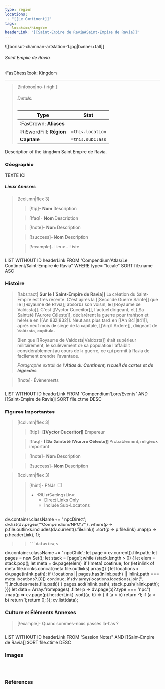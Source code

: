 ```yaml
---
type: region
locations:
 - "[[Le Continent]]"
tags:
 - location/kingdom
headerLink: "[[Saint-Empire de Ravia#Saint-Empire de Ravia]]"
---
```


![[borisut-chamnan-artstation-1.jpg|banner+tall]]
###### Saint Empire de Ravia
<span class="sub2">:FasChessRook: Kingdom</span>
___

> [!infobox|no-t right]
> ###### Details:
> | Type | Stat |
> | ---- | ---- |
> | :FasCrown: **Aliases**   |  |
> | :RiSwordFill: **Région** |  `=this.location`|
> | **Capitale** |  `=this.subClass`|

Description of the kingdom Saint Empire de Ravia.

### Géographie
TEXTE ICI

##### Lieux Annexes
> [!column|flex 3]
>
> > [!tip]- **Nom**
> > Description
>
> > [!faq]- **Nom**
> > Description
>
> > [!note]- **Nom**
> > Description
>
> > [!success]- **Nom**
> > Description
>
>> [!example]- Lieux - Liste
>>```dataview
LIST WITHOUT ID headerLink
FROM "Compendium/Atlas/Le Continent/Saint-Empire de Ravia"
WHERE type= "locale"
SORT file.name ASC

### Histoire
> [!abstract] **Sur le [[Saint-Empire de Ravia]]**
> La création du Saint-Empire est très récente. C'est après la [[Seconde Guerre Sainte]] que le [[Royaume de Ravia]] absorba son voisin, le [[Royaume de Valdosta]].
> C'est [[Vyctor Cuceritor]], l'actuel dirigeant, et [[Sa Sainteté l'Aurore Céleste]], déclarèrent la guerre pour trahison et hérésie en [[An 832|832]].
> Neuf ans plus tard, en [[An 841|841]], après neuf mois de siège de la capitale, [[Virgil Ardere]], dirigeant de Valdosta, capitula.
> 
> Bien que [[Royaume de Valdosta|Valdosta]] était supérieur militairement, le soulèvement de sa population l'affaiblit considérablement au cours de la guerre, ce qui permit à Ravia de facilement prendre l'avantage.
> 
> *Paragraphe extrait de l'__Atlas du Continent, recueil de cartes et de légendes__*

> [!note]- Évènements
>```dataview
LIST WITHOUT ID headerLink
FROM "Compendium/Lore/Events" AND [[Saint-Empire de Ravia]]
SORT file.ctime DESC

### Figures Importantes
> [!column|flex 3]
> 
> > [!tip]- **[[Vyctor Cuceritor]]**
> > Empereur
>
> > [!faq]- **[[Sa Sainteté l'Aurore Céleste]]**
> > Probablement, religieux important
>
> > [!note]- **Nom**
> > Description
>
> > [!success]- **Nom**
> > Description

> [!column|flex 3]
> > [!hint]-  PNJs
> > <input type="checkbox" id="npc"/><ul class="sortMenu"><li class="sortIcon">:RiListSettingsLine:<ul class="dropdown npcedit"><li><label for="npc" class="directLabel active">Direct Links Only</label></li><li><label for="npc" class="childLabel">Include Sub-Locations</label></li></ul></li></ul>
> >```dataviewjs
dv.container.className += ' npcDirect';
dv.list(dv.pages('"Compendium/NPC\'s"')
 .where(p => p.file.outlinks.includes(dv.current().file.link))
.sort(p => p.file.link)
.map(p => p.headerLink), 1);
>>```
>>```dataviewjs
dv.container.className += ' npcChild';
let page = dv.current().file.path;
let pages = new Set();
let stack = [page];
while (stack.length > 0) {
let elem = stack.pop();
let meta = dv.page(elem);
if (!meta) continue;
for (let inlink of meta.file.inlinks.concat(meta.file.outlinks).array()) {
let locations = dv.page(inlink.path);
if (!locations || pages.has(inlink.path) || inlink.path === meta.locations?.[0]) continue;
 if (dv.array(locations.locations).join(", ").includes(meta.file.path)) {
 pages.add(inlink.path);
 stack.push(inlink.path);
}}}
let data = Array.from(pages)
.filter(p => dv.page(p)?.type === "npc")
.map(p => dv.page(p).headerLink)
.sort((a, b) => {
if (a < b) return -1;
if (a > b) return 1;
return 0;
});
dv.list(data);


### Culture et Éléments Annexes
> [!example]- Quand sommes-nous passés là-bas ?
>```dataview
LIST WITHOUT ID headerLink
FROM "Session Notes" AND [[Saint-Empire de Ravia]]
SORT file.ctime DESC


### Images
```image-layout-masonry-3



```

### Références




